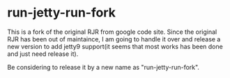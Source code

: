 # run-jetty-run-fork

This is a fork of the original RJR from google code site. Since the original RJR has been out of maintaince, I am going to handle it over and release a new version to add jetty9 support(it seems that most works has been done and just need release it).

Be considering to release it by a new name as "run-jetty-run-fork".
